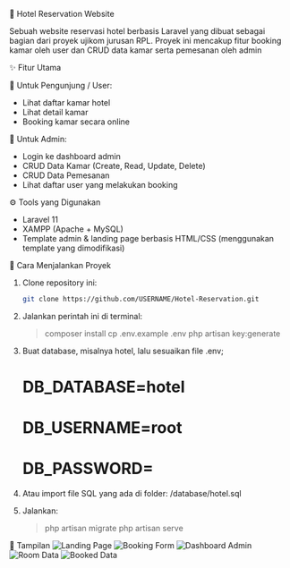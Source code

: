 🏨 Hotel Reservation Website

Sebuah website reservasi hotel berbasis Laravel yang dibuat sebagai bagian dari proyek ujikom jurusan RPL. Proyek ini mencakup fitur booking kamar oleh user dan CRUD data kamar serta pemesanan oleh admin

✨ Fitur Utama

👥 Untuk Pengunjung / User:
- Lihat daftar kamar hotel
- Lihat detail kamar
- Booking kamar secara online

🔐 Untuk Admin:
- Login ke dashboard admin
- CRUD Data Kamar (Create, Read, Update, Delete)
- CRUD Data Pemesanan
- Lihat daftar user yang melakukan booking

⚙️ Tools yang Digunakan

- Laravel 11
- XAMPP (Apache + MySQL)
- Template admin & landing page berbasis HTML/CSS (menggunakan template yang dimodifikasi)

🚀 Cara Menjalankan Proyek

1. Clone repository ini:
   ```bash
   git clone https://github.com/USERNAME/Hotel-Reservation.git
2. Jalankan perintah ini di terminal:
   > composer install
   > cp .env.example .env
   > php artisan key:generate
3. Buat database, misalnya hotel, lalu sesuaikan file .env;
   # DB_DATABASE=hotel
   # DB_USERNAME=root
   # DB_PASSWORD=

4. Atau import file SQL yang ada di folder:
   /database/hotel.sql
5. Jalankan:
   > php artisan migrate
   > php artisan serve

📸 Tampilan
![Landing Page](https://github.com/user-attachments/assets/b729111a-94c1-46c1-b9fc-1bfa80e2c417)
![Booking Form](https://github.com/user-attachments/assets/7e581a50-1e28-4e84-8c16-10de240e0385)
![Dashboard Admin](https://github.com/user-attachments/assets/8e6e4457-0f76-49c1-84e4-752de82e3b25)
![Room Data](https://github.com/user-attachments/assets/820c6a56-230a-4c20-9647-2eceac01d53e)
![Booked Data](https://github.com/user-attachments/assets/49cb0b2a-f550-4990-b4cf-af23b392ae2a)

